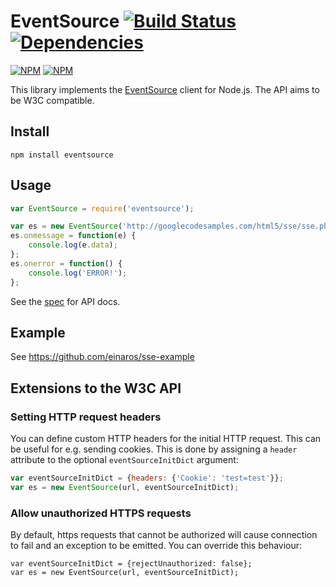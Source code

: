 # EventSource [![Build Status](https://secure.travis-ci.org/aslakhellesoy/eventsource-node.png)](http://travis-ci.org/aslakhellesoy/eventsource-node) [![Dependencies](https://david-dm.org/aslakhellesoy/eventsource-node.png)](https://david-dm.org/aslakhellesoy/eventsource-node)

[![NPM](https://nodei.co/npm/eventsource.png?stars&downloads)](https://nodei.co/npm/eventsource/) 
[![NPM](https://nodei.co/npm-dl/eventsource.png)](https://nodei.co/npm/eventsource/)

This library implements the [EventSource](http://dev.w3.org/html5/eventsource/) client for Node.js. The API aims to be W3C compatible.

## Install

    npm install eventsource

## Usage

```javascript
var EventSource = require('eventsource');

var es = new EventSource('http://googlecodesamples.com/html5/sse/sse.php');
es.onmessage = function(e) {
    console.log(e.data);
};
es.onerror = function() {
    console.log('ERROR!');
};
```

See the [spec](http://dev.w3.org/html5/eventsource/) for API docs.

## Example

See https://github.com/einaros/sse-example

## Extensions to the W3C API

### Setting HTTP request headers

You can define custom HTTP headers for the initial HTTP request. This can be useful for e.g. sending cookies.
This is done by assigning a `header` attribute to the optional `eventSourceInitDict` argument:

```javascript
var eventSourceInitDict = {headers: {'Cookie': 'test=test'}};
var es = new EventSource(url, eventSourceInitDict);
```

### Allow unauthorized HTTPS requests

By default, https requests that cannot be authorized will cause connection to fail and an exception
to be emitted. You can override this behaviour:

```
var eventSourceInitDict = {rejectUnauthorized: false};
var es = new EventSource(url, eventSourceInitDict);
```

